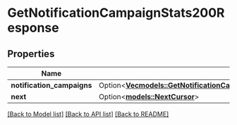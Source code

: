 # GetNotificationCampaignStats200Response

## Properties

Name | Type | Description | Notes
------------ | ------------- | ------------- | -------------
**notification_campaigns** | Option<[**Vec<models::GetNotificationCampaignStats200ResponseNotificationCampaignsInner>**](get_notification_campaign_stats_200_response_notificationCampaigns_inner.md)> |  | [optional]
**next** | Option<[**models::NextCursor**](NextCursor.md)> |  | [optional]

[[Back to Model list]](../README.md#documentation-for-models) [[Back to API list]](../README.md#documentation-for-api-endpoints) [[Back to README]](../README.md)


